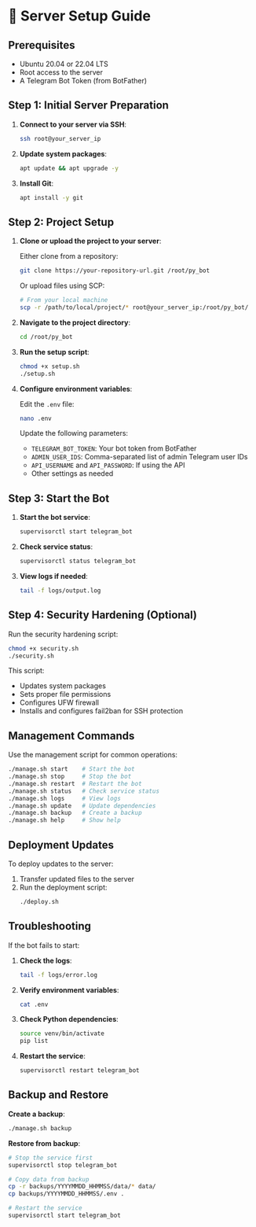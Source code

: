 # 🚀 Server Setup Guide

## Prerequisites
- Ubuntu 20.04 or 22.04 LTS
- Root access to the server
- A Telegram Bot Token (from BotFather)

## Step 1: Initial Server Preparation

1. **Connect to your server via SSH**:
   ```bash
   ssh root@your_server_ip
   ```

2. **Update system packages**:
   ```bash
   apt update && apt upgrade -y
   ```

3. **Install Git**:
   ```bash
   apt install -y git
   ```

## Step 2: Project Setup

1. **Clone or upload the project to your server**:
   
   Either clone from a repository:
   ```bash
   git clone https://your-repository-url.git /root/py_bot
   ```
   
   Or upload files using SCP:
   ```bash
   # From your local machine
   scp -r /path/to/local/project/* root@your_server_ip:/root/py_bot/
   ```

2. **Navigate to the project directory**:
   ```bash
   cd /root/py_bot
   ```

3. **Run the setup script**:
   ```bash
   chmod +x setup.sh
   ./setup.sh
   ```

4. **Configure environment variables**:
   
   Edit the `.env` file:
   ```bash
   nano .env
   ```
   
   Update the following parameters:
   - `TELEGRAM_BOT_TOKEN`: Your bot token from BotFather
   - `ADMIN_USER_IDS`: Comma-separated list of admin Telegram user IDs
   - `API_USERNAME` and `API_PASSWORD`: If using the API
   - Other settings as needed

## Step 3: Start the Bot

1. **Start the bot service**:
   ```bash
   supervisorctl start telegram_bot
   ```

2. **Check service status**:
   ```bash
   supervisorctl status telegram_bot
   ```

3. **View logs if needed**:
   ```bash
   tail -f logs/output.log
   ```

## Step 4: Security Hardening (Optional)

Run the security hardening script:
```bash
chmod +x security.sh
./security.sh
```

This script:
- Updates system packages
- Sets proper file permissions
- Configures UFW firewall
- Installs and configures fail2ban for SSH protection

## Management Commands

Use the management script for common operations:

```bash
./manage.sh start    # Start the bot
./manage.sh stop     # Stop the bot
./manage.sh restart  # Restart the bot
./manage.sh status   # Check service status
./manage.sh logs     # View logs
./manage.sh update   # Update dependencies
./manage.sh backup   # Create a backup
./manage.sh help     # Show help
```

## Deployment Updates

To deploy updates to the server:

1. Transfer updated files to the server
2. Run the deployment script:
   ```bash
   ./deploy.sh
   ```

## Troubleshooting

If the bot fails to start:

1. **Check the logs**:
   ```bash
   tail -f logs/error.log
   ```

2. **Verify environment variables**:
   ```bash
   cat .env
   ```

3. **Check Python dependencies**:
   ```bash
   source venv/bin/activate
   pip list
   ```

4. **Restart the service**:
   ```bash
   supervisorctl restart telegram_bot
   ```

## Backup and Restore

**Create a backup**:
```bash
./manage.sh backup
```

**Restore from backup**:
```bash
# Stop the service first
supervisorctl stop telegram_bot

# Copy data from backup
cp -r backups/YYYYMMDD_HHMMSS/data/* data/
cp backups/YYYYMMDD_HHMMSS/.env .

# Restart the service
supervisorctl start telegram_bot
``` 